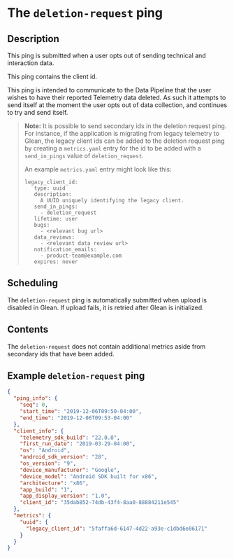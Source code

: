 # The `deletion-request` ping

## Description

This ping is submitted when a user opts out of sending technical and interaction data.

This ping contains the client id.

This ping is intended to communicate to the Data Pipeline that the user wishes to have their reported Telemetry data deleted.
As such it attempts to send itself at the moment the user opts out of data collection, and continues to try and send itself.

> **Note:** It is possible to send secondary ids in the deletion request ping.  For instance, if the application is migrating
> from legacy telemetry to Glean, the legacy client ids can be added to the deletion request ping by creating a `metrics.yaml`
> entry for the id to be added with a `send_in_pings` value of `deletion_request`.
>
> An example `metrics.yaml` entry might look like this:
> ```
> legacy_client_id:
>    type: uuid
>    description:
>      A UUID uniquely identifying the legacy client.
>    send_in_pings:
>      - deletion_request
>    lifetime: user
>    bugs:
>      - <relevant bug url>
>    data_reviews:
>      - <relevant data review url>
>    notification_emails:
>      - product-team@example.com
>    expires: never
> ```

## Scheduling

The `deletion-request` ping is automatically submitted when upload is disabled in Glean.
If upload fails, it is retried after Glean is initialized.

## Contents

The `deletion-request` does not contain additional metrics aside from secondary ids that have been added.

## Example `deletion-request` ping

```json
{
  "ping_info": {
    "seq": 0,
    "start_time": "2019-12-06T09:50-04:00",
    "end_time": "2019-12-06T09:53-04:00"
  },
  "client_info": {
    "telemetry_sdk_build": "22.0.0",
    "first_run_date": "2019-03-29-04:00",
    "os": "Android",
    "android_sdk_version": "28",
    "os_version": "9",
    "device_manufacturer": "Google",
    "device_model": "Android SDK built for x86",
    "architecture": "x86",
    "app_build": "1",
    "app_display_version": "1.0",
    "client_id": "35dab852-74db-43f4-8aa0-88884211e545"
  },
  "metrics": {
    "uuid": {
      "legacy_client_id": "5faffa6d-6147-4d22-a93e-c1dbd6e06171"
    }
  }
}
```
